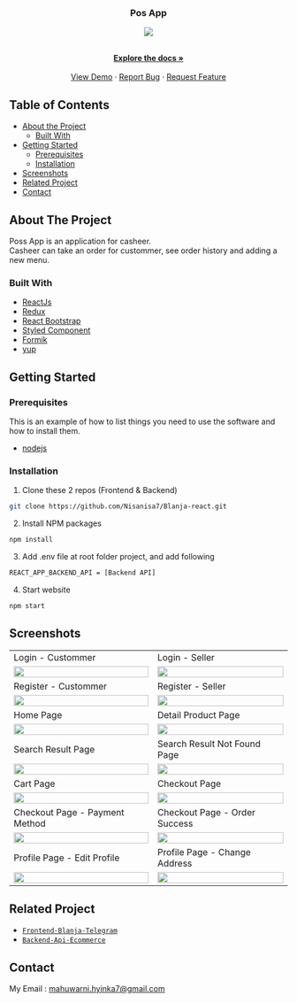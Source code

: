 <br />
<p align="center">

  <h3 align="center">Pos App</h3>
  <p align="center">
  <image align="center" src='./Screenshot/logoblanja.png' />
  </p>

  <p align="center">
    <br />
    <a href="https://github.com/Nisanisa7/Blanja-react"><strong>Explore the docs »</strong></a>
    <br />
    <br />
    <a href="https://letsblanja.vercel.app/">View Demo</a>
    ·
    <a href="https://github.com/Nisanisa7/Blanja-react/issues">Report Bug</a>
    ·
    <a href="https://github.com/Nisanisa7/Blanja-react/issues">Request Feature</a>
  </p>
</p>



<!-- TABLE OF CONTENTS -->
## Table of Contents

* [About the Project](#about-the-project)
  * [Built With](#built-with)
* [Getting Started](#getting-started)
  * [Prerequisites](#prerequisites)
  * [Installation](#installation)
* [Screenshots](#screenshots)
* [Related Project](#related-project-backend)
* [Contact](#contact)



<!-- ABOUT THE PROJECT -->
## About The Project


Poss App is an application for casheer. </br>
Casheer can take an order for custommer, see order history and adding a new menu.



### Built With

* [ReactJs](https://reactjs.org/)
* [Redux](https://redux.js.org/)
* [React Bootstrap](https://react-bootstrap.github.io/)
* [Styled Component](https://styled-components.com/)
* [Formik](https://formik.org/)
* [yup](https://www.npmjs.com/package/yup)

<!-- GETTING STARTED -->
## Getting Started

### Prerequisites

This is an example of how to list things you need to use the software and how to install them.

* [nodejs](https://nodejs.org/en/download/)

### Installation

1. Clone these 2 repos (Frontend & Backend)
```sh
git clone https://github.com/Nisanisa7/Blanja-react.git
```
2. Install NPM packages
```sh
npm install
```
3. Add .env file at root folder project, and add following
```sh
REACT_APP_BACKEND_API = [Backend API]
```
4. Start website
```sh
npm start
```



<!-- ROADMAP -->
## Screenshots

<p align="center" float="left">
 <table>
  <tr>
    <td>Login - Custommer</td>
    <td>Login - Seller</td>
  </tr>
  <tr>
    <td><image src='./Screenshot/login.png' width=100%/></td>
    <td><image src='./Screenshot/1.5 Login Seller.png' width=100%/></td>
  </tr>
  <tr>
    <td>Register - Custommer</td>
    <td>Register - Seller</td>
  </tr>
  <tr>
    <td><image src='./Screenshot/1.3Register.png'width=100%/></td>
    <td> <image src='./Screenshot/1.4 Register Seller.png' width=100%/></td>
  </tr>
  <tr>
    <td>Home Page</td>
    <td>Detail Product Page</td>
  </tr>
  <tr>
    <td><image src='./Screenshot/2.1.png' width=100%/></td>
    <td><image src='./Screenshot/4.1.png'width=100%/></td>
  </tr>
  <tr>
    <td>Search Result Page</td>
    <td>Search Result Not Found Page</td>
  </tr>
  <tr>
    <td><image src='./Screenshot/search result.png' width=100%/></td>
    <td><image src='./Screenshot/search result not found.png' width=100%/></td>
  </tr>
  <tr>
    <td>Cart Page</td>
    <td>Checkout Page</td>
  </tr>
  <tr>
    <td><image src='./Screenshot/mybag.png' width=100%/></td>
    <td><image src='./Screenshot/CheckoutPage.png' width=100%/></td>
  </tr>
  <tr>
    <td>Checkout Page - Payment Method</td>
    <td>Checkout Page - Order Success</td>
  </tr>
  <tr>
    <td><image src='./Screenshot/paymentmethod.png' width=100%/></td>
    <td><image src='./Screenshot/order success.png' width=100%/></td>
  </tr>
  <tr>
    <td>Profile Page - Edit Profile</td>
    <td>Profile Page - Change Address</td>
  </tr>
  <tr>
    <td><image src='./Screenshot/Userprofile.png' width=100%/></td>
    <td><image src='./Screenshot/address page.png' width=100%/></td>
  </tr>
 </table>
</p>

## Related Project
* [`Frontend-Blanja-Telegram`](https://github.com/Nisanisa7/Blanja-react)
* [`Backend-Api-Ecommerce`](https://github.com/Nisanisa7/Api-Ecommerce)


<!-- CONTACT -->
## Contact

My Email : mahuwarni.hyinka7@gmail.com



